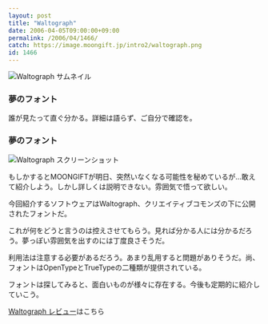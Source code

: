 ```yaml
---
layout: post
title: "Waltograph"
date: 2006-04-05T09:00:00+09:00
permalink: /2006/04/1466/
catch: https://image.moongift.jp/intro2/waltograph.png
id: 1466
---
```

 ![Waltograph サムネイル](https://image.moongift.jp/intro2/waltograph.t.png "Waltograph サムネイル")
  

### 夢のフォント
  
誰が見たって直ぐ分かる。詳細は語らず、ご自分で確認を。  
<!--more-->  

### 夢のフォント
  

![Waltograph スクリーンショット](https://image.moongift.jp/intro2/waltograph.png "Waltograph スクリーンショット")

  

もしかするとMOONGIFTが明日、突然いなくなる可能性を秘めているが…敢えて紹介しよう。しかし詳しくは説明できない。雰囲気で悟って欲しい。

  

今回紹介するソフトウェアはWaltograph、クリエイティブコモンズの下に公開されたフォントだ。

  

これが何をどうと言うのは控えさせてもらう。見れば分かる人には分かるだろう。夢っぽい雰囲気を出すのには丁度良さそうだ。

  

利用法は注意する必要があるだろう。あまり乱用すると問題がありそうだ。尚、フォントはOpenTypeとTrueTypeの二種類が提供されている。

  

フォントは探してみると、面白いものが様々に存在する。今後も定期的に紹介していこう。

  

[Waltograph レビュー](http://oss.moongift.jp/review/i-1470.html)はこちら

